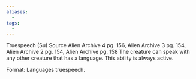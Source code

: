 ```yaml
---
aliases:
  - 
tags:
  - 
---
```

Truespeech (Su)
Source Alien Archive 4 pg. 156, Alien Archive 3 pg. 154, Alien Archive 2 pg. 154, Alien Archive pg. 158
The creature can speak with any other creature that has a language. This ability is always active.

Format: Languages truespeech.